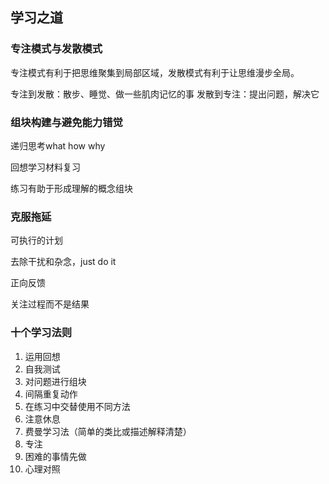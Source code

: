 ## 学习之道

### 专注模式与发散模式

专注模式有利于把思维聚集到局部区域，发散模式有利于让思维漫步全局。

专注到发散：散步、睡觉、做一些肌肉记忆的事
发散到专注：提出问题，解决它


### 组块构建与避免能力错觉

递归思考what how why

回想学习材料复习

练习有助于形成理解的概念组块


### 克服拖延

可执行的计划

去除干扰和杂念，just do it

正向反馈

关注过程而不是结果


### 十个学习法则

1. 运用回想
2. 自我测试
3. 对问题进行组块
4. 间隔重复动作
5. 在练习中交替使用不同方法
6. 注意休息
7. 费曼学习法（简单的类比或描述解释清楚）
8. 专注
9. 困难的事情先做
10. 心理对照



